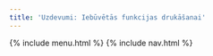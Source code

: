 ```yaml
---
title: 'Uzdevumi: Iebūvētās funkcijas drukāšanai'
---
```


{% include menu.html %}
{% include nav.html %}